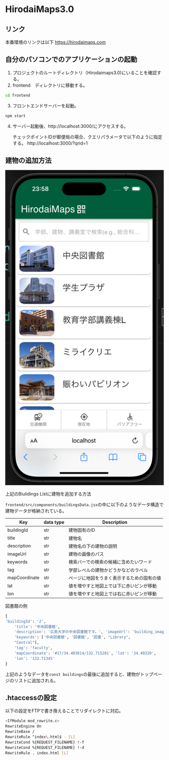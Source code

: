 # HirodaiMaps3.0
## リンク
本番環境のリンクは以下
<a hreh = "https://hirodaimaps.com">https://hirodaimaps.com</a>

## 自分のパソコンでのアプリケーションの起動
1. プロジェクトのルートディレクトリ（Hirodaimaps3.0)にいることを確認する。
2. frontend　ディレクトリに移動する。
 ```bash
 cd frontend
 ```
3. フロントエンドサーバーを起動。
 ```bash
npm start
 ```
4. サーバー起動後、<a>http://localhost:3000/</a>にアクセスする。
   
   チェックポイントIDが郵便局の場合、クエリパラメータで以下のように指定する。
   <a>http://localhost:3000/?qrid=1</a>

## 建物の追加方法

<div align="center">

![Start-up window](docs_images/landingpage.png)

</div>

上記のBiulidings Listに建物を追加する方法

`frontend/src/components/buildingsData.jsx`の中に以下のようなデータ構造で建物データが格納されている。

| Key | data type | Description                   |
|-------------|-----------|-------------------------------|
| buildingId  | str       | 建物固有のID           |
| title       | str       | 建物名                    |
| description | str       | 建物名の下の建物の説明|
|imageUrl| str    |  建物の画像のパス |
|keywords| str    |検索バーでの検索の候補に含めたいワード|
|tag| str    | 学部レベルの建物かどうかなどのラベル|
|mapCoordinate| str |ページに地図をうまく表示するための固有の値|
|lat| str    | 値を増やすと地図上では下に赤いピンが移動|
|lon| str    | 値を増やすと地図上では右に赤いピンが移動|

図書館の例
```python
{ 
'buildingId': '2', 
    'title': '中央図書館', 
    'description': '広島大学の中央図書館です。', 'imageUrl': 'building_images/building2.jpg', 
    'keywords': ['中央図書館', '図書館', '図書', "Library", 
    "Central"], 
    'tag': 'faculty', 
    'mapCoordinate': '#17/34.403814/132.715201', 'lat': '34.40320', 
    'lon': '132.71345' 
}
```
上記のようなデータを`const buildings`の最後に追加すると、建物がトップページのリストに追加される。



## .htaccessの設定
以下の設定をFTPで書き換えることでリダイレクトに対応。
```bash
<IfModule mod_rewrite.c>
RewriteEngine On
RewriteBase /
RewriteRule ^index\.html$ - [L]
RewriteCond %{REQUEST_FILENAME} !-f
RewriteCond %{REQUEST_FILENAME} !-d
RewriteRule . index.html [L]
```

